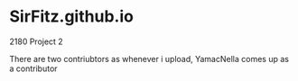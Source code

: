 # SirFitz.github.io
2180 Project 2

There are two contriubtors as whenever i upload, YamacNella comes up as a contributor
